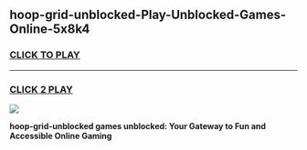 
## hoop-grid-unblocked-Play-Unblocked-Games-Online-5x8k4
<h3>
<a href="https://premium76.site?title=hoop-grid-unblocked&ref=25A">CLICK TO PLAY</a></h3>
<hr>

<h3>
<a href="https://premium76.site?title=hoop-grid-unblocked&ref=25A">CLICK 2 PLAY</a>
  
</h3>

<a href="https://premium76.site?title=hoop-grid-unblocked&ref=25A"><img src="https://clearcache.store/games.png"></a>


**hoop-grid-unblocked games unblocked: Your Gateway to Fun and Accessible Online Gaming**
